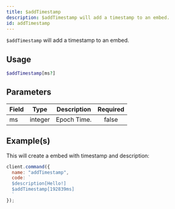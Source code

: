 ```yaml
---
title: $addTimestamp
description: $addTimestamp will add a timestamp to an embed.
id: addTimestamp
---
```


`$addTimestamp` will add a timestamp to an embed.

## Usage

```php
$addTimestamp[ms?]
```

## Parameters

| Field | Type    | Description | Required |
| ----- | ------- | ----------- | :------: |
| ms    | integer | Epoch Time. |  false   |

## Example(s)

This will create a embed with timestamp and description:

```javascript
client.command({
  name: "addTimestamp",
  code: `
  $description[Hello!]
  $addTimestamp[192839ms]
  `
});
```

